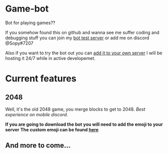 # Game-bot
Bot for playing games??

If you somehow found this on github and wanna see me suffer coding and debugging stuff you can join my [bot test server](https://discord.gg/kscA7eF9tx) or add me on discord @Sopy#7207

Also if you want to try the bot out you can [add it to your own server]() I will be hosting it 24/7 while in active developemet.

# Current features
## 2048
Well, it's the old 2048 game, you merge blocks to get to 2048. *Best experience on mobile discord.*

**If you are going to download the bot you will need to add the emoji to your server**
**The custom emoji can be found [here](https://imgur.com/a/uN2q9at)**

## And more to come...